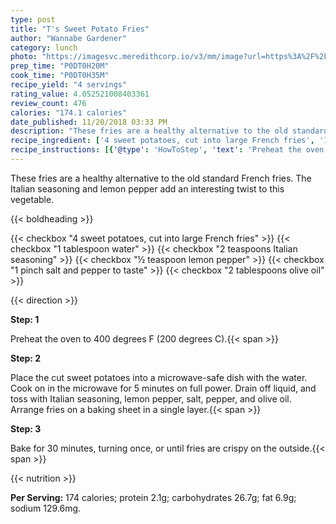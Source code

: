 ```yaml
---
type: post
title: "T's Sweet Potato Fries"
author: "Wannabe Gardener"
category: lunch
photo: "https://imagesvc.meredithcorp.io/v3/mm/image?url=https%3A%2F%2Fimages.media-allrecipes.com%2Fuserphotos%2F2800528.jpg"
prep_time: "P0DT0H20M"
cook_time: "P0DT0H35M"
recipe_yield: "4 servings"
rating_value: 4.052521008403361
review_count: 476
calories: "174.1 calories"
date_published: 11/20/2018 03:33 PM
description: "These fries are a healthy alternative to the old standard French fries. The Italian seasoning and lemon pepper add an interesting twist to this vegetable."
recipe_ingredient: ['4 sweet potatoes, cut into large French fries', '1 tablespoon water', '2 teaspoons Italian seasoning', '½ teaspoon lemon pepper', '1 pinch salt and pepper to taste', '2 tablespoons olive oil']
recipe_instructions: [{'@type': 'HowToStep', 'text': 'Preheat the oven to 400 degrees F (200 degrees C).\n'}, {'@type': 'HowToStep', 'text': 'Place the cut sweet potatoes into a microwave-safe dish with the water. Cook on in the microwave for 5 minutes on full power. Drain off liquid, and toss with Italian seasoning, lemon pepper, salt, pepper, and olive oil. Arrange fries on a baking sheet in a single layer.\n'}, {'@type': 'HowToStep', 'text': 'Bake for 30 minutes, turning once, or until fries are crispy on the outside.\n'}]
---
```


These fries are a healthy alternative to the old standard French fries. The Italian seasoning and lemon pepper add an interesting twist to this vegetable. 

{{< boldheading >}}

{{< checkbox "4  sweet potatoes, cut into large French fries" >}}
{{< checkbox "1 tablespoon water" >}}
{{< checkbox "2 teaspoons Italian seasoning" >}}
{{< checkbox "½ teaspoon lemon pepper" >}}
{{< checkbox "1 pinch salt and pepper to taste" >}}
{{< checkbox "2 tablespoons olive oil" >}}


{{< direction >}}

**Step: 1**

Preheat the oven to 400 degrees F (200 degrees C).{{< span >}}

**Step: 2**

Place the cut sweet potatoes into a microwave-safe dish with the water. Cook on in the microwave for 5 minutes on full power. Drain off liquid, and toss with Italian seasoning, lemon pepper, salt, pepper, and olive oil. Arrange fries on a baking sheet in a single layer.{{< span >}}

**Step: 3**

Bake for 30 minutes, turning once, or until fries are crispy on the outside.{{< span >}}

{{< nutrition >}}

**Per Serving:** 174 calories; protein 2.1g; carbohydrates 26.7g; fat 6.9g; sodium 129.6mg.